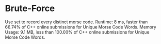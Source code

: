 # Brute-Force
Use set to record every distinct morse code.
Runtime: 8 ms, faster than 66.74% of C++ online submissions for Unique Morse Code Words.
Memory Usage: 9.1 MB, less than 100.00% of C++ online submissions for Unique Morse Code Words.
